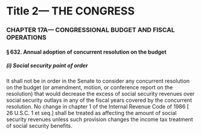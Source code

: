 
# Title 2— THE CONGRESS
### CHAPTER 17A— CONGRESSIONAL BUDGET AND FISCAL OPERATIONS
#### § 632. Annual adoption of concurrent resolution on the budget
##### (i) Social security point of order

It shall not be in order in the Senate to consider any concurrent resolution on the budget (or amendment, motion, or conference report on the resolution) that would decrease the excess of social security revenues over social security outlays in any of the fiscal years covered by the concurrent resolution. No change in chapter 1 of the Internal Revenue Code of 1986 [ 26 U.S.C. 1 et seq.] shall be treated as affecting the amount of social security revenues unless such provision changes the income tax treatment of social security benefits.
